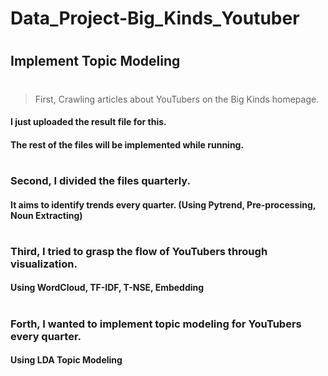 # Data_Project-Big_Kinds_Youtuber
#
## Implement Topic Modeling
#
> First, Crawling articles about YouTubers on the Big Kinds homepage.
#### I just uploaded the result file for this.
#### The rest of the files will be implemented while running.
#
### Second, I divided the files quarterly.
#### It aims to identify trends every quarter. (Using Pytrend, Pre-processing, Noun Extracting)
#
### Third, I tried to grasp the flow of YouTubers through visualization.
#### Using WordCloud, TF-IDF, T-NSE, Embedding
#
### Forth, I wanted to implement topic modeling for YouTubers every quarter.
#### Using LDA Topic Modeling
